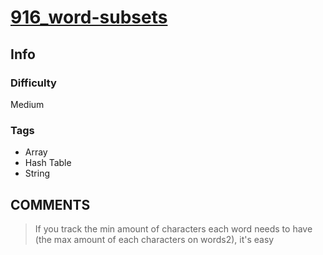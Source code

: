 # [916_word-subsets](https://leetcode.com/problems/word-subsets/)

## Info

### Difficulty

Medium

### Tags

- Array
- Hash Table
- String

## __COMMENTS__

> If you track the min amount of characters each word needs to have (the max amount of each characters on words2), it's easy
